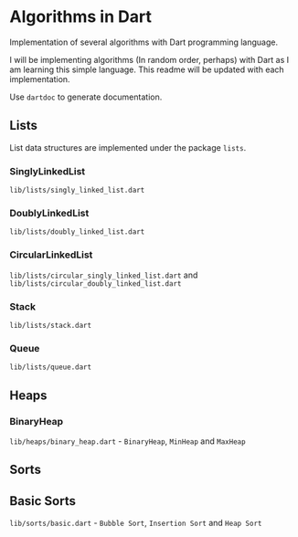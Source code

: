 # Algorithms in Dart

Implementation of several algorithms with Dart programming language.

I will be implementing algorithms (In random order, perhaps) with Dart as I am learning this simple language. This readme will be updated with each implementation.

Use `dartdoc` to generate documentation.

## Lists

List data structures are implemented under the package `lists`.

### SinglyLinkedList

`lib/lists/singly_linked_list.dart`

### DoublyLinkedList

`lib/lists/doubly_linked_list.dart`

### CircularLinkedList

`lib/lists/circular_singly_linked_list.dart` and `lib/lists/circular_doubly_linked_list.dart`

### Stack

`lib/lists/stack.dart`

### Queue

`lib/lists/queue.dart`

## Heaps

### BinaryHeap

`lib/heaps/binary_heap.dart` - `BinaryHeap`, `MinHeap` and `MaxHeap`

## Sorts

## Basic Sorts

`lib/sorts/basic.dart` - `Bubble Sort`, `Insertion Sort` and `Heap Sort`
